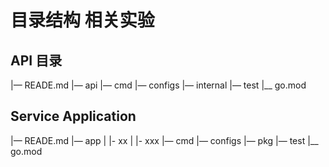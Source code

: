 # 目录结构 相关实验


## API 目录

|— READE.md
|— api
|— cmd
|— configs
|— internal
|— test
|__ go.mod

## Service Application


|— READE.md
|— app
|  |- xx
|  |- xxx
|— cmd
|— configs
|— pkg
|— test
|__ go.mod
